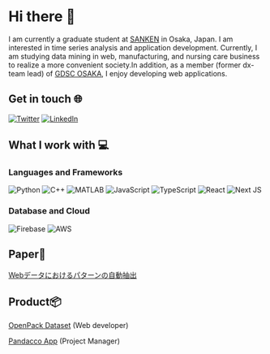 # Hi there 👋
I am currently a graduate student at [SANKEN](https://www.sanken.osaka-u.ac.jp/en/) in Osaka, Japan. I am interested in time series analysis and application development. Currently, I am studying data mining in web, manufacturing, and nursing care business to realize a more convenient society.In addition, as a member (former dx-team lead) of [GDSC OSAKA](https://gdsc-osaka.jp/), I enjoy developing web applications.

## Get in touch 🌐
[![Twitter](https://img.shields.io/badge/Twitter-%231DA1F2.svg?logo=Twitter&logoColor=white)](https://twitter.com/keisuketk333)
[![LinkedIn](https://img.shields.io/badge/LinkedIn-%230A66C2.svg?logo=LinkedIn&logoColor=white)](https://www.linkedin.com/in/keisuke-tsukamoto-047479251/)

## What I work with 💻
### Languages and Frameworks
![Python](https://img.shields.io/badge/Python-3776AB?style=for-the-badge&logo=python&logoColor=white)
![C++](https://img.shields.io/badge/C++-00599C?style=for-the-badge&logo=c%2B%2B&logoColor=white)
![MATLAB](https://img.shields.io/badge/MATLAB-0474AC?style=for-the-badge)
![JavaScript](https://img.shields.io/badge/JavaScript-F7DF1E?style=for-the-badge&logo=javascript&logoColor=black)
![TypeScript](https://img.shields.io/badge/TypeScript-3178C6?style=for-the-badge&logo=typescript&logoColor=white)
![React](https://img.shields.io/badge/React-20232A?style=for-the-badge&logo=react&logoColor=61DAFB)
![Next JS](https://img.shields.io/badge/Next.js-000000?style=for-the-badge&logo=next.js&logoColor=white)

### Database and Cloud
![Firebase](https://img.shields.io/badge/Firebase-FFCA28?style=for-the-badge&logo=firebase&logoColor=black)
![AWS](https://img.shields.io/badge/AWS-232F3E?style=for-the-badge&logo=amazonaws&logoColor=white)

## Paper📕
[Webデータにおけるパターンの自動抽出](https://proceedings-of-deim.github.io/DEIM2023/4a-6-5.pdf)

## Product📦
[OpenPack Dataset](https://open-pack.github.io/) (Web developer)

[Pandacco App](https://pandacco.web.app/) (Project Manager)
